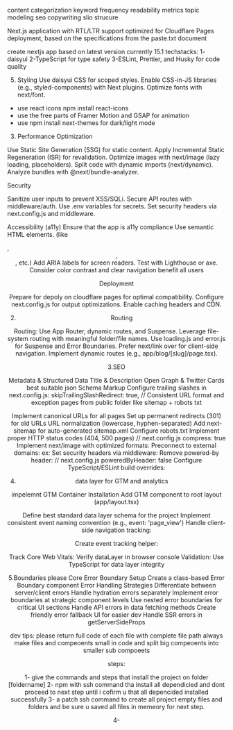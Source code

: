 content categorization
keyword frequency
readability metrics
topic modeling
seo copywriting
slio strucure




Next.js application with RTL/LTR support optimized for Cloudflare Pages deployment, based on the specifications from the paste.txt document



create nextjs app based on latest version currently 15.1
techstacks:
1- daisyui
2-TypeScript for type safety
3-ESLint, Prettier, and Husky for code quality


5. Styling
Use daisyui CSS for scoped styles.
Enable CSS-in-JS libraries (e.g., styled-components) with Next plugins.
Optimize fonts with next/font.
- use react icons npm install react-icons
- use the free parts of Framer Motion and GSAP for animation
- use npm install next-themes for dark/light mode 

3. Performance Optimization

Use Static Site Generation (SSG) for static content.
Apply Incremental Static Regeneration (ISR) for revalidation.
Optimize images with next/image (lazy loading, placeholders).
Split code with dynamic imports (next/dynamic).
Analyze bundles with @next/bundle-analyzer.


Security

Sanitize user inputs to prevent XSS/SQLi.
Secure API routes with middleware/auth.
Use .env variables for secrets.
Set security headers via next.config.js and middleware.



Accessibility (a11y)
Ensure that the app is a11y compliance
Use semantic HTML elements. (like <nav>, <header>, <footer>, etc.)
Add ARIA labels for screen readers.
Test with Lighthouse or axe.
Consider color contrast and clear navigation benefit all users



Deployment

Prepare for depoly on cloudflare pages for optimal compatibility.
Configure next.config.js for output optimizations.
Enable caching headers and CDN.



2. Routing

Routing: Use App Router, dynamic routes, and Suspense.
Leverage file-system routing with meaningful folder/file names.
Use loading.js and error.js for Suspense and Error Boundaries.
Prefer next/link over <a> for client-side navigation.
Implement dynamic routes (e.g., app/blog/[slug]/page.tsx).




3.SEO

Metadata & Structured Data
Title & Description
Open Graph & Twitter Cards
best suitable json Schema Markup
Configure trailing slashes in next.config.js:
skipTrailingSlashRedirect: true, // Consistent URL format
and exception pages from public folder like sitemap + robots txt

Implement canonical URLs for all pages
Set up permanent redirects (301) for old URLs
URL normalization (lowercase, hyphen-separated)
Add next-sitemap for auto-generated sitemap.xml
Configure robots.txt
Implement proper HTTP status codes (404, 500 pages)
// next.config.js
compress: true
Implement next/image with optimized formats:
Preconnect to external domains:
ex: <link rel="preconnect" href="https://fonts.gstatic.com" />
Set security headers via middleware:
Remove powered-by header:
// next.config.js poweredByHeader: false
Configure TypeScript/ESLint build overrides:




4. data layer for GTM and analytics

impelemnt GTM Container Installation
Add GTM component to root layout (app/layout.tsx)

Define best standard data layer schema for the project
Implement consistent event naming convention (e.g., event: 'page_view')
Handle client-side navigation tracking:

Create event tracking helper:

Track Core Web Vitals:
Verify dataLayer in browser console
Validation: Use TypeScript for data layer integrity











5.Boundaries please
Core Error Boundary Setup
Create a class-based Error Boundary component
Error Handling Strategies
Differentiate between server/client errors
Handle hydration errors separately
Implement error boundaries at strategic component levels
Use nested error boundaries for critical UI sections
Handle API errors in data fetching methods
Create friendly error fallback UI
for easier dev
Handle SSR errors in getServerSideProps



dev tips:
please return full code of each file with complete file path
always make files and compeoents small in code and split big compeoents into smaller sub compoeets



steps:

1- give the commands and steps that install the project on folder [foldername]
2- npm with ssh command tha install all dependicied and dont proceed to next step until i cofirm u that all depencided installed successfully 
3- a  patch ssh command to create all project empty files and folders and be sure u saved all files in memeory for next step.

4- 
